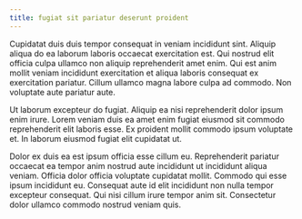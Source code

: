 ```yaml
---
title: fugiat sit pariatur deserunt proident
---
```


Cupidatat duis duis tempor consequat in veniam incididunt sint. Aliquip aliqua do ea laborum laboris occaecat exercitation est. Qui nostrud elit officia culpa ullamco non aliquip reprehenderit amet enim. Qui est anim mollit veniam incididunt exercitation et aliqua laboris consequat ex exercitation pariatur. Cillum ullamco magna labore culpa ad commodo. Non voluptate aute pariatur aute.

Ut laborum excepteur do fugiat. Aliquip ea nisi reprehenderit dolor ipsum enim irure. Lorem veniam duis ea amet enim fugiat eiusmod sit commodo reprehenderit elit laboris esse. Ex proident mollit commodo ipsum voluptate et. In laborum eiusmod fugiat elit cupidatat ut.

Dolor ex duis ea est ipsum officia esse cillum eu. Reprehenderit pariatur occaecat ea tempor anim nostrud aute incididunt ut incididunt aliqua veniam. Officia dolor officia voluptate cupidatat mollit. Commodo qui esse ipsum incididunt eu. Consequat aute id elit incididunt non nulla tempor excepteur consequat. Qui nisi cillum irure tempor anim sit. Consectetur dolor ullamco commodo nostrud veniam quis.